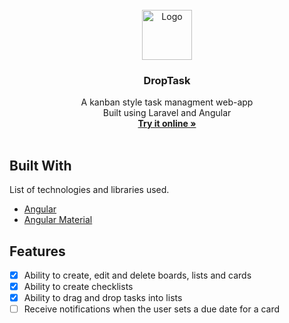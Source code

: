 <div id="top"></div>
<!-- PROJECT LOGO -->
<br />
<div align="center">
  <a href="https://github.com/gentbrika/Drop-Task-Frontend">
    <img src="https://iconmonstr.com/wp-content/g/gd/makefg.php?i=../releases/preview/2017/png/iconmonstr-task-1.png&r=124&g=108&b=163" alt="Logo" width="80" height="80">
  </a>
  <h3 align="center">DropTask</h3>
  <p align="center">
    A kanban style task managment web-app
    <br />
    Built using Laravel and Angular
    <br />
    <a href="https://charming-pastelito-227126.netlify.app/"><strong>Try it online »</strong></a>
    <br />
    <br />
  </p>
</div>

## Built With
List of technologies and libraries used.
* [Angular](https://angular.io/)
* [Angular Material](https://material.angular.io/)
## Features
- [x] Ability to create, edit and delete boards, lists and cards
- [x] Ability to create checklists
- [x] Ability to drag and drop tasks into lists
- [ ] Receive notifications when the user sets a due date for a card
